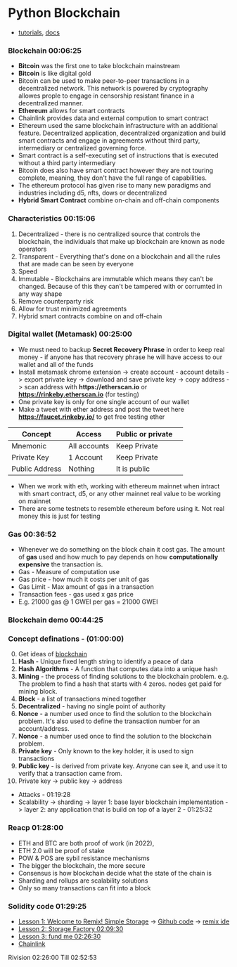 # Python Blockchain
 - [tutorials](https://www.youtube.com/watch?v=M576WGiDBdQ&t=2627s), [docs](https://github.com/smartcontractkit/full-blockchain-solidity-course-py)
### Blockchain 00:06:25
 - **Bitcoin** was the first one to take blockchain mainstream
 - **Bitcoin** is like digital gold
 - Bitcoin can be used to make peer-to-peer transactions in a decentralized network. This network is powered by cryptography allowes prople to engage in censorship resistant finance in a decentralized manner.
 - **Ethereum** allows for smart contracts
 - Chainlink provides data and external compution to smart contract
 - Ethereum used the same blockchain infrastructure with an additional feature. Decentralized application, decentralized organization and build smart contracts and engage in agreements without third party, intermediary or centralized governing force.
 - Smart contract is a self-executing set of instructions that is executed without a third party intermediary
 - Bitcoin does also have smart contract however they are not touring complete, meaning, they don't have the full range of capabilities.
 - The ethereum protocol has given rise to many new paradigms and industries including d5, nfts, dows or decentralized
 - **Hybrid Smart Contract** combine on-chain and off-chain components
### Characteristics 00:15:06
 1. Decentralized - there is no centralized source that controls the blockchain, the individuals that make up blockchain are known as node operators
 2. Transparent - Everything that's done on a blockchain and all the rules that are made can be seen by everyone
 3. Speed
 4. Immutable - Blockchains are immutable which means they can't be changed. Because of this they can't be tampered with or corrumted in any way shape
 5. Remove counterparty risk
 6. Allow for trust minimized agreements
 7. Hybrid smart contracts combine on and off-chain

### Digital wallet (Metamask) 00:25:00
 - We must need to backup **Secret Recovery Phrase** in order to keep real money - if anyone has that recovery phrase he will have access to our wallet and all of the funds
 - Install metamask chrome extension -> create account - account details -> export private key -> download and save private key -> copy address -> scan address with __https://etherscan.io__ or __https://rinkeby.etherscan.io__ (for testing)
 - One private key is only for one single account of our wallet
 - Make a tweet with ether address and post the tweet here __https://faucet.rinkeby.io/__ to get free testing ether 

| **Concept** | **Access** | **Public or private** |  |
|---|---|---|---|
| Mnemonic | All accounts | Keep Private |  |
| Private Key | 1 Account | Keep Private |  |
| Public Address | Nothing | It is public |  |

 - When we work with eth, working with ethereum mainnet when intract with smart contract, d5, or any other mainnet real value to be working on mainnet
 - There are some testnets to resemble ethereum before using it. Not real money this is just for testing

### Gas 00:36:52
 - Whenever we do something on the block chain it cost gas. The amount of **gas** used and how much to pay depends on how **computationally expensive** the transaction is.
 - Gas - Measure of computation use
 - Gas price - how much it costs per unit of gas
 - Gas Limit - Max amount of gas in a transaction 
 - Transaction fees - gas used x gas price
 - E.g. 21000 gas @ 1 GWEI per gas = 21000 GWEI

### Blockchain demo 00:44:25

### Concept definations - (01:00:00)
 0. Get ideas of [blockchain](https://andersbrownworth.com/)
 1. **Hash** - Unique fixed length string to identify a peace of data
 2. **Hash Algorithms** - A function that computes data into a unique hash
 3. **Mining** - the process of finding solutions to the blockchain problem. e.g. The problem to find a hash that starts with 4 zeros. nodes get paid for mining block.
 4. **Block** - a list of transactions mined together
 5. **Decentralized** - having no single point of authority
 6. **Nonce** - a number used once to find the solution to the blockchain problem. It's also used to define the transaction number for an account/address.
 7. **Nonce** - a number used once to find the solution to the blockchain problem.
 8. **Private key** - Only known to the key holder, it is used to sign transactions
 9. **Public key** - is derived from private key. Anyone can see it, and use it to verify that a transaction came from.
 10. Private key -> public key -> address





- Attacks - 01:19:28
- Scalability -> sharding -> layer 1: base layer blockchain implementation -> layer 2: any application that is build on top of a layer 2 - 01:25:32

### Reacp 01:28:00
 - ETH and BTC are both proof of work (in 2022), 
 - ETH 2.0 will be proof of stake
 - POW & POS are sybil resistance mechanisms
 - The bigger the blockchain, the more secure
 - Consensus is how blockchain decide what the state of the chain is
 - Sharding and rollups are scalability solutions
 - Only so many transactions can fit into a block

### Solidity code 01:29:25
 - [Lesson 1: Welcome to Remix! Simple Storage](https://github.com/smartcontractkit/full-blockchain-solidity-course-py#lesson-1-welcome-to-remix-simple-storage) -> [Github code](https://github.com/PatrickAlphaC/simple_storage) -> [remix ide](https://remix.ethereum.org/#optimize=false&runs=200&evmVersion=null&version=soljson-v0.8.7+commit.e28d00a7.js)
 - [Lesson 2: Storage Factory 02:09:30](https://github.com/PatrickAlphaC/storage_factory) 
 - [Lesson 3: fund me 02:26:30](https://github.com/smartcontractkit/full-blockchain-solidity-course-py#lesson-3-fund-me)
 - [Chainlink](https://data.chain.link/)


Rivision 02:26:00
Till 02:52:53
















































